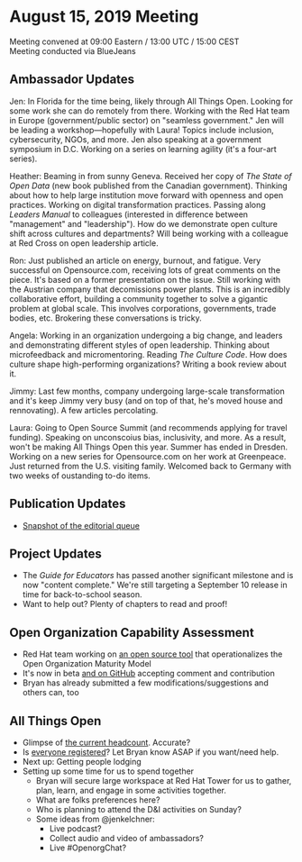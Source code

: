 # August 15, 2019 Meeting

Meeting convened at 09:00 Eastern / 13:00 UTC / 15:00 CEST  
Meeting conducted via BlueJeans

## Ambassador Updates

Jen: In Florida for the time being, likely through All Things Open. Looking for some work she can do remotely from there. Working with the Red Hat team in Europe (government/public sector) on "seamless government." Jen will be leading a workshop—hopefully with Laura! Topics include inclusion, cybersecurity, NGOs, and more. Jen also speaking at a government symposium in D.C. Working on a series on learning agility (it's a four-art series).

Heather: Beaming in from sunny Geneva. Received her copy of _The State of Open Data_ (new book published from the Canadian government). Thinking about how to help large institution move forward with openness and open practices. Working on digital transformation practices. Passing along _Leaders Manual_ to colleagues (interested in difference between "management" and "leadership"). How do we demonstrate open culture shift across cultures and departments? Will being working with a colleague at Red Cross on open leadership article.

Ron: Just published an article on energy, burnout, and fatigue. Very successful on Opensource.com, receiving lots of great comments on the piece. It's based on a former presentation on the issue. Still working with the Austrian company that decomissions power plants. This is an incredibly collaborative effort, building a community together to solve a gigantic problem at global scale. This involves corporations, governments, trade bodies, etc. Brokering these conversations is tricky. 

Angela: Working in an organization undergoing a big change, and leaders and demonstrating different styles of open leadership. Thinking about microfeedback and micromentoring. Reading _The Culture Code_. How does culture shape high-performing organizations? Writing a book review about it.

Jimmy: Last few months, company undergoing large-scale transformation and it's keep Jimmy very busy (and on top of that, he's moved house and rennovating). A few articles percolating.

Laura: Going to Open Source Summit (and recommends applying for travel funding). Speaking on unconscoius bias, inclusivity, and more. As a result, won't be making All Things Open this year. Summer has ended in Dresden. Working on a new series for Opensource.com on her work at Greenpeace. Just returned from the U.S. visiting family. Welcomed back to Germany with two weeks of oustanding to-do items.

## Publication Updates

- [Snapshot of the editorial queue](https://github.com/open-organization-ambassadors/editorial/projects/1)

## Project Updates

- The _Guide for Educators_ has passed another significant milestone and is now "content complete." We're still targeting a September 10 release in time for back-to-school season.
- Want to help out? Plenty of chapters to read and proof!

## Open Organization Capability Assessment

- Red Hat team working on [an open source tool](https://www.ready-to-innovate.com/openorg/) that operationalizes the Open Organization Maturity Model
- It's now in beta [and on GitHub](https://github.com/redhat-cop/open-organization) accepting comment and contribution
- Bryan has already submitted a few modifications/suggestions and others can, too

## All Things Open

- Glimpse of [the current headcount](https://www.theopenorganization.community/t/all-things-open-2019/52?u=bryan). Accurate?
- Is [everyone registered](https://allthingsopen.org/register-now/)? Let Bryan know ASAP if you want/need help.
- Next up: Getting people lodging
- Setting up some time for us to spend together
  - Bryan will secure large workspace at Red Hat Tower for us to gather, plan, learn, and engage in some activities together.
  - What are folks preferences here?
  - Who is planning to attend the D&I activities on Sunday?
  - Some ideas from @jenkelchner:
    - Live podcast?
    - Collect audio and video of ambassadors?
    - Live #OpenorgChat?
